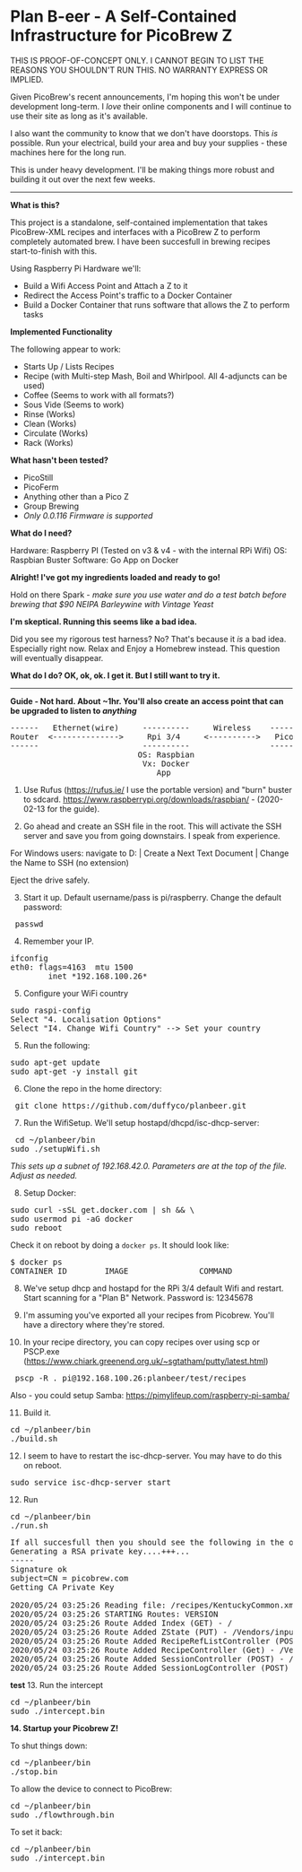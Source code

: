 # Plan B-eer - A Self-Contained Infrastructure for PicoBrew Z

THIS IS PROOF-OF-CONCEPT ONLY.  I CANNOT BEGIN TO LIST THE REASONS YOU SHOULDN'T RUN THIS.  NO WARRANTY EXPRESS OR IMPLIED.

Given PicoBrew's recent announcements, I'm hoping this won't be under development long-term.   I *love* their online components and I will continue to use their site as long as it's available.  

I also want the community to know that we don't have doorstops.  This *is* possible.  Run your electrical, build your area and buy your supplies - these machines here for the long run.

This is under heavy development.  I'll be making things more robust and building it out over the next few weeks.

----------------------------------------------------------------------------------------------------------------------------------------
<b> What is this? </b>

This project is a standalone, self-contained implementation that takes PicoBrew-XML recipes and interfaces with a PicoBrew Z to perform completely automated brew.   I have been succesfull in brewing recipes start-to-finish with this.

Using Raspberry Pi Hardware we'll:
- Build a Wifi Access Point and Attach a Z to it
- Redirect the Access Point's traffic to a Docker Container
- Build a Docker Container that runs software that allows the Z to perform tasks

<b> Implemented Functionality </b>

The following appear to work:
- Starts Up / Lists Recipes
- Recipe (with Multi-step Mash, Boil and Whirlpool.  All 4-adjuncts can be used)
- Coffee (Seems to work with all formats?)
- Sous Vide (Seems to work)
- Rinse (Works)
- Clean (Works)
- Circulate (Works)
- Rack (Works)

<b> What hasn't been tested?  </b>
- PicoStill
- PicoFerm
- Anything other than a Pico Z
- Group Brewing
- *Only 0.0.116 Firmware is supported*

<b> What do I need? </b>

Hardware: Raspberry PI (Tested on v3 & v4 - with the internal RPi Wifi)
OS: Raspbian Buster
Software: Go App on Docker 

<b> Alright!  I've got my ingredients loaded and ready to go! </b>

Hold on there Spark - *make sure you use water and do a test batch before brewing that $90 NEIPA Barleywine with Vintage Yeast*

<b> I'm skeptical.  Running this seems like a bad idea.</b>

Did you see my rigorous test harness?  No?  That's because it *is* a bad idea.  Especially right now.  Relax and Enjoy a Homebrew instead.   This question will eventually disappear.

<b> What do I do?  OK, ok, ok.  I get it.  But I still want to try it.  </b>

----------------------------------------------------------------------------------------------------------------------------------------

<b> Guide - Not hard.  About ~1hr.  You'll also create an access point that can be upgraded to listen to *anything* </b>

<pre>
------   Ethernet(wire)     ----------     Wireless    -------------
Router  <-------------->     Rpi 3/4     <---------->   PicoBrew Z
------                      ----------                 -------------
                           OS: Raspbian
                            Vx: Docker
                               App
</pre>

1. Use Rufus (https://rufus.ie/ I use the portable version) and "burn" buster to sdcard. 
https://www.raspberrypi.org/downloads/raspbian/ - (2020-02-13 for the guide).

2. Go ahead and create an SSH file in the root.  This will activate the SSH server and save you from going downstairs.  I speak from experience.

For Windows users: navigate to D: | Create a Next Text Document | Change the Name to SSH  (no extension)

Eject the drive safely.

3. Start it up. Default username/pass is pi/raspberry.  Change the default password:
<pre> passwd </pre>

4. Remember your IP.
<pre>ifconfig 
eth0: flags=4163<UP,BROADCAST,RUNNING,MULTICAST>  mtu 1500
        inet *192.168.100.26* 
</pre>

5. Configure your WiFi country
<pre>sudo raspi-config
Select "4. Localisation Options"
Select "I4. Change Wifi Country" --> Set your country</pre>

5. Run the following:
<pre>sudo apt-get update
sudo apt-get -y install git </pre>

6. Clone the repo in the home directory:
<pre> git clone https://github.com/duffyco/planbeer.git </pre>

7. Run the WifiSetup.  We'll setup hostapd/dhcpd/isc-dhcp-server:
<pre> cd ~/planbeer/bin
sudo ./setupWifi.sh </pre>

<i> This sets up a subnet of 192.168.42.0.  Parameters are at the top of the file.  Adjust as needed.</i>

8. Setup Docker:
<pre>sudo curl -sSL get.docker.com | sh && \
sudo usermod pi -aG docker
sudo reboot</pre>

Check it on reboot by doing a `docker ps`.  It should look like:
<pre>$ docker ps
CONTAINER ID        IMAGE               COMMAND             CREATED             STATUS              PORTS               NAMES
</pre>

8. We've setup dhcp and hostapd for the RPi 3/4 default Wifi and restart. Start scanning for a "Plan B" Network.  Password is: 12345678

9.  I'm assuming you've exported all your recipes from Picobrew.  You'll have a directory where they're stored. 

10. In your recipe directory, you can copy recipes over using scp or PSCP.exe (https://www.chiark.greenend.org.uk/~sgtatham/putty/latest.html)
<pre> pscp -R . pi@192.168.100.26:planbeer/test/recipes </pre>

Also - you could setup Samba: https://pimylifeup.com/raspberry-pi-samba/

11. Build it.
<pre>cd ~/planbeer/bin
./build.sh </pre>

12.  I seem to have to restart the isc-dhcp-server.  You may have to do this on reboot.
<pre>sudo service isc-dhcp-server start</pre>

12. Run
<pre>cd ~/planbeer/bin
./run.sh </pre>

<pre>
If all succesfull then you should see the following in the output:
Generating a RSA private key....+++...
-----
Signature ok
subject=CN = picobrew.com
Getting CA Private Key

2020/05/24 03:25:26 Reading file: /recipes/KentuckyCommon.xml
2020/05/24 03:25:26 STARTING Routes: VERSION
2020/05/24 03:25:26 Route Added Index (GET) - /
2020/05/24 03:25:26 Route Added ZState (PUT) - /Vendors/input.cshtml
2020/05/24 03:25:26 Route Added RecipeRefListController (POST) - /Vendors/input.cshtml
2020/05/24 03:25:26 Route Added RecipeController (Get) - /Vendors/input.cshtml
2020/05/24 03:25:26 Route Added SessionController (POST) - /Vendors/input.cshtml
2020/05/24 03:25:26 Route Added SessionLogController (POST) - /Vendors/input.cshtml
</pre>
<b>test</b>
13.  Run the intercept
<pre>cd ~/planbeer/bin
sudo ./intercept.bin</pre>

<b>14.  Startup your Picobrew Z!</b>

To shut things down:
<pre>cd ~/planbeer/bin
./stop.bin </pre> 

To allow the device to connect to PicoBrew:
<pre>cd ~/planbeer/bin
sudo ./flowthrough.bin</pre>

To set it back:
<pre>cd ~/planbeer/bin
sudo ./intercept.bin</pre>
